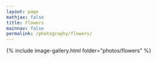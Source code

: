 ```yaml
---
layout: page
mathjax: false
title: Flowers
mainnav: false
permalink: /photography/flowers/
---
```



{% include image-gallery.html folder="photos/flowers" %}
